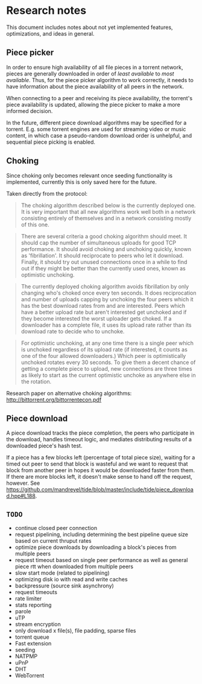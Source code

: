 # Research notes

This document includes notes about not yet implemented features, optimizations,
and ideas in general.

## Piece picker

In order to ensure high availability of all file pieces in a torrent network,
pieces are generally downloaded in order of _least available_ to _most
available_. Thus, for the piece picker algorithm to work correctly, it needs to
have information about the piece availability of all peers in the network.

When connecting to a peer and receiving its piece availability, the torrent's
piece availability is updated, allowing the piece picker to make a more informed
decision.

In the future, different piece download algorithms may be specified for a
torrent. E.g. some torrent engines are used for streaming video or music
content, in which case a pseudo-random download order is unhelpful, and
sequential piece picking is enabled.

## Choking

Since choking only becomes relevant once seeding functionality is implemented,
currently this is only saved here for the future.

Taken directly  from the protocol:

> The choking algorithm described below is the currently deployed one. It is very
> important that all new algorithms work well both in a network consisting
> entirely of themselves and in a network consisting mostly of this one.

> There are several criteria a good choking algorithm should meet. It should cap
> the number of simultaneous uploads for good TCP performance. It should avoid
> choking and unchoking quickly, known as 'fibrillation'. It should reciprocate to
> peers who let it download. Finally, it should try out unused connections once in
> a while to find out if they might be better than the currently used ones, known
> as optimistic unchoking.

> The currently deployed choking algorithm avoids fibrillation by only changing
> who's choked once every ten seconds. It does reciprocation and number of uploads
> capping by unchoking the four peers which it has the best download rates from
> and are interested. Peers which have a better upload rate but aren't interested
> get unchoked and if they become interested the worst uploader gets choked. If a
> downloader has a complete file, it uses its upload rate rather than its download
> rate to decide who to unchoke.

> For optimistic unchoking, at any one time there is a single peer which is
> unchoked regardless of its upload rate (if interested, it counts as one of the
> four allowed downloaders.) Which peer is optimistically unchoked rotates every
> 30 seconds. To give them a decent chance of getting a complete piece to upload,
> new connections are three times as likely to start as the current optimistic
> unchoke as anywhere else in the rotation.

Research paper on alternative choking algorithms:
http://bittorrent.org/bittorrentecon.pdf


## Piece download

A piece download tracks the piece completion, the peers who participate in the
  download, handles timeout logic, and mediates distributing results of a
  downloaded piece's hash test.

If a piece has a few blocks left (percentage of total piece size), waiting for
a timed out peer to send that block is wasteful and we want to request that
block from another peer in hopes it would be downloaded faster from them. If
there are more blocks left, it doesn't make sense to hand off the request,
however. See
https://github.com/mandreyel/tide/blob/master/include/tide/piece_download.hpp#L188.



## `TODO`

- continue closed peer connection
- request pipelining, including determining the best pipeline queue size based
  on current thruput rates
- optimize piece downloads by downloading a block's pieces from multiple peers
- request timeout based on single peer performance as well as general piece rtt
  when downloaded from multiple peers
- slow start mode (related to pipelining)
- optimizing disk io with read and write caches
- backpressure (source sink asynchrony)
- request timeouts
- rate limiter
- stats reporting
- parole
- uTP
- stream encryption
- only download x file(s), file padding, sparse files
- torrent queue
- Fast extension
- seeding
- NATPMP
- uPnP
- DHT
- WebTorrent
